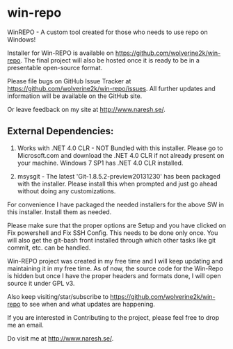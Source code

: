 win-repo
========

WinREPO - A custom tool created for those who needs to use repo on Windows!

Installer for Win-REPO is available on https://github.com/wolverine2k/win-repo. The final project will also be hosted once it is ready to be in a presentable open-source format.

Please file bugs on GitHub Issue Tracker at https://github.com/wolverine2k/win-repo/issues. All further updates and information will be available on the GitHub site.

Or leave feedback on my site at http://www.naresh.se/.

External Dependencies:
-----------------------------

1. Works with .NET 4.0 CLR - NOT Bundled with this installer. Please go to Microsoft.com and download the .NET 4.0 CLR if not already present on your machine. Windows 7 SP1 has .NET 4.0 CLR installed.

2. msysgit - The latest 'Git-1.8.5.2-preview20131230' has been packaged with the installer. Please install this when prompted and just go ahead without doing any customizations.

For convenience I have packaged the needed installers for the above SW in this installer. Install them as needed.

Please make sure that the proper options are Setup and you have clicked on Fix powershell and Fix SSH Config. This needs to be done only once. You will also get the git-bash front installed through which other tasks like git commit, etc. can be handled.

Win-REPO project was created in my free time and I will keep updating and maintaining it in my free time. As of now, the source code for the Win-Repo is hidden but once I have the proper headers and formats done, I will open source it under GPL v3.

Also keep visiting/star/subscribe to https://github.com/wolverine2k/win-repo to see when and what updates are happening. 

If you are interested in Contributing to the project, please feel free to drop me an email.

Do visit me at http://www.naresh.se/.
